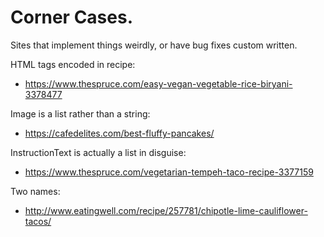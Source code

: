 # Corner Cases.

Sites that implement things weirdly, or have bug fixes custom written.


HTML tags encoded in recipe:

- https://www.thespruce.com/easy-vegan-vegetable-rice-biryani-3378477


Image is a list rather than a string:

- https://cafedelites.com/best-fluffy-pancakes/

InstructionText is actually a list in disguise:

- https://www.thespruce.com/vegetarian-tempeh-taco-recipe-3377159

Two names:

- http://www.eatingwell.com/recipe/257781/chipotle-lime-cauliflower-tacos/
